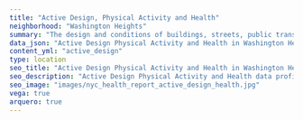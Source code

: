 ```yaml
---
title: "Active Design, Physical Activity and Health"
neighborhood: "Washington Heights"
summary: "The design and conditions of buildings, streets, public transportation and parks influence physical activity, use of active transportation and other healthy behavior. A neighborhood's features can also impact the safety of its residents."
data_json: "Active Design Physical Activity and Health in Washington Heights"
content_yml: "active_design"
type: location
seo_title: "Active Design Physical Activity and Health in Washington Heights"
seo_description: "Active Design Physical Activity and Health data profile for the Washington Heights neighborhood of NYC."
seo_image: "images/nyc_health_report_active_design_health.jpg"
vega: true
arquero: true
---
```

